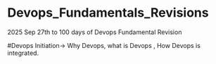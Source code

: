 # Devops_Fundamentals_Revisions
2025 Sep 27th to 100 days of Devops Fundamental Revision

#Devops Initiation-> Why Devops, what is Devops , How Devops is integrated.
